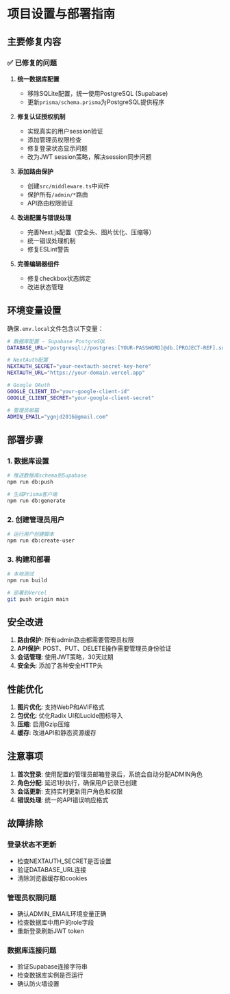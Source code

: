 # 项目设置与部署指南

## 主要修复内容

### ✅ 已修复的问题

1. **统一数据库配置**
   - 移除SQLite配置，统一使用PostgreSQL (Supabase)
   - 更新`prisma/schema.prisma`为PostgreSQL提供程序

2. **修复认证授权机制**
   - 实现真实的用户session验证
   - 添加管理员权限检查
   - 修复登录状态显示问题
   - 改为JWT session策略，解决session同步问题

3. **添加路由保护**
   - 创建`src/middleware.ts`中间件
   - 保护所有`/admin/*`路由
   - API路由权限验证

4. **改进配置与错误处理**
   - 完善Next.js配置（安全头、图片优化、压缩等）
   - 统一错误处理机制
   - 修复ESLint警告

5. **完善编辑器组件**
   - 修复checkbox状态绑定
   - 改进状态管理

## 环境变量设置

确保`.env.local`文件包含以下变量：

```bash
# 数据库配置 - Supabase PostgreSQL
DATABASE_URL="postgresql://postgres:[YOUR-PASSWORD]@db.[PROJECT-REF].supabase.co:5432/postgres"

# NextAuth配置
NEXTAUTH_SECRET="your-nextauth-secret-key-here"
NEXTAUTH_URL="https://your-domain.vercel.app"

# Google OAuth
GOOGLE_CLIENT_ID="your-google-client-id"
GOOGLE_CLIENT_SECRET="your-google-client-secret"

# 管理员邮箱
ADMIN_EMAIL="ygnjd2016@gmail.com"
```

## 部署步骤

### 1. 数据库设置

```bash
# 推送数据库schema到Supabase
npm run db:push

# 生成Prisma客户端
npm run db:generate
```

### 2. 创建管理员用户

```bash
# 运行用户创建脚本
npm run db:create-user
```

### 3. 构建和部署

```bash
# 本地测试
npm run build

# 部署到Vercel
git push origin main
```

## 安全改进

1. **路由保护**: 所有admin路由都需要管理员权限
2. **API保护**: POST、PUT、DELETE操作需要管理员身份验证
3. **会话管理**: 使用JWT策略，30天过期
4. **安全头**: 添加了各种安全HTTP头

## 性能优化

1. **图片优化**: 支持WebP和AVIF格式
2. **包优化**: 优化Radix UI和Lucide图标导入
3. **压缩**: 启用Gzip压缩
4. **缓存**: 改进API和静态资源缓存

## 注意事项

1. **首次登录**: 使用配置的管理员邮箱登录后，系统会自动分配ADMIN角色
2. **角色分配**: 延迟1秒执行，确保用户记录已创建
3. **会话更新**: 支持实时更新用户角色和权限
4. **错误处理**: 统一的API错误响应格式

## 故障排除

### 登录状态不更新
- 检查NEXTAUTH_SECRET是否设置
- 验证DATABASE_URL连接
- 清除浏览器缓存和cookies

### 管理员权限问题
- 确认ADMIN_EMAIL环境变量正确
- 检查数据库中用户的role字段
- 重新登录刷新JWT token

### 数据库连接问题
- 验证Supabase连接字符串
- 检查数据库实例是否运行
- 确认防火墙设置